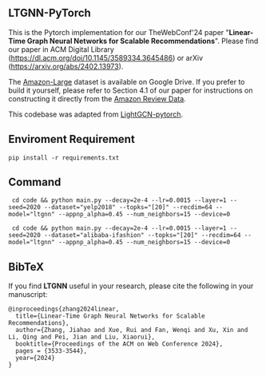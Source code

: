 ## LTGNN-PyTorch

This is the Pytorch implementation for our TheWebConf'24 paper "**Linear-Time Graph Neural Networks for Scalable Recommendations**". Please find our paper in
ACM Digital Library (https://dl.acm.org/doi/10.1145/3589334.3645486) or arXiv (https://arxiv.org/abs/2402.13973).

The [Amazon-Large](https://drive.google.com/file/d/13pYTb6FqdfaDy3WC-Ax-ruK1q9_d0Qub/view?usp=drive_link) dataset is available on Google Drive. If you prefer to build it yourself, please refer to Section 4.1 of our paper for instructions on constructing it directly from the [Amazon Review Data](https://cseweb.ucsd.edu/~jmcauley/datasets/amazon_v2/).

This codebase was adapted from [LightGCN-pytorch](https://github.com/gusye1234/LightGCN-PyTorch). 


## Enviroment Requirement

`pip install -r requirements.txt`

## Command

` cd code && python main.py --decay=2e-4 --lr=0.0015 --layer=1 --seed=2020 --dataset="yelp2018" --topks="[20]" --recdim=64 --model="ltgnn" --appnp_alpha=0.45 --num_neighbors=15 --device=0`

` cd code && python main.py --decay=2e-4 --lr=0.0015 --layer=1 --seed=2020 --dataset="alibaba-ifashion" --topks="[20]" --recdim=64 --model="ltgnn" --appnp_alpha=0.45 --num_neighbors=15 --device=0`


## BibTeX
If you find **LTGNN** useful in your research, please cite the following in your manuscript:


```
@inproceedings{zhang2024linear,
  title={Linear-Time Graph Neural Networks for Scalable Recommendations},
  author={Zhang, Jiahao and Xue, Rui and Fan, Wenqi and Xu, Xin and Li, Qing and Pei, Jian and Liu, Xiaorui},
  booktitle={Proceedings of the ACM on Web Conference 2024},
  pages = {3533-3544},
  year={2024}
}
```
